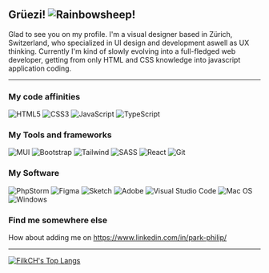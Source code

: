## Grüezi! ![Rainbowsheep!](https://i.imgur.com/l5eO3J0.gif)
Glad to see you on my profile. I'm a visual designer based in Zürich, Switzerland, who specialized in UI design and development aswell as UX thinking. Currently I'm kind of slowly evolving into a full-fledged web developer, getting from only HTML and CSS knowledge into javascript application coding.

---
### My code affinities

![HTML5](https://img.shields.io/badge/html5-%23E34F26.svg?style=for-the-badge&logo=html5&logoColor=white)
![CSS3](https://img.shields.io/badge/css3-%231572B6.svg?style=for-the-badge&logo=css3&logoColor=white)
![JavaScript](https://img.shields.io/badge/javascript-%23ffff00.svg?style=for-the-badge&logo=javascript&logoColor=%23000000)
![TypeScript](https://img.shields.io/badge/typescript-%233178C6.svg?style=for-the-badge&logo=typescript&logoColor=%23FFFFFF)

### My Tools and frameworks

![MUI](https://img.shields.io/badge/mui-%23007FFF.svg?style=for-the-badge&logo=MUI&logoColor=white)
![Bootstrap](https://img.shields.io/badge/bootstrap-%23563D7C.svg?style=for-the-badge&logo=bootstrap&logoColor=white)
![Tailwind](https://img.shields.io/badge/tailwindcss-%2306B6D4.svg?style=for-the-badge&logo=TailwindCSS&logoColor=white)
![SASS](https://img.shields.io/badge/SASS-hotpink.svg?style=for-the-badge&logo=SASS&logoColor=white)
![React](https://img.shields.io/badge/react-%233c404a.svg?style=for-the-badge&logo=React&logoColor=React)
![Git](https://img.shields.io/badge/git-%23F05033.svg?style=for-the-badge&logo=git&logoColor=white)

### My Software

![PhpStorm](https://img.shields.io/badge/-PhpStorm-bb45f1?style=for-the-badge&logo=PhpStorm&logoColor=black)
![Figma](https://img.shields.io/badge/Figma-F24E1E.svg?style=for-the-badge&logo=Figma&logoColor=white)
![Sketch](https://img.shields.io/badge/Sketch-FFFFFF.svg?style=for-the-badge&logo=Sketch&logoColor=F7B500)
![Adobe](https://img.shields.io/badge/adobe%20creative%20suite-%23FF0000.svg?style=for-the-badge&logo=adobe&logoColor=white)
![Visual Studio Code](https://img.shields.io/badge/Visual%20Studio%20Code-0078d7.svg?style=for-the-badge&logo=visual-studio-code&logoColor=white)
![Mac OS](https://img.shields.io/badge/mac%20os-000000?style=for-the-badge&logo=macos&logoColor=F0F0F0)
![Windows](https://img.shields.io/badge/Windows-0078D4?style=for-the-badge&logo=microsoft&logoColor=white)

### Find me somewhere else

How about adding me on https://www.linkedin.com/in/park-philip/

---


[![FilkCH's Top Langs](https://github-readme-stats.vercel.app/api/top-langs/?username=FilkCH&layout=compact)](https://github.com/anuraghazra/github-readme-stats)
